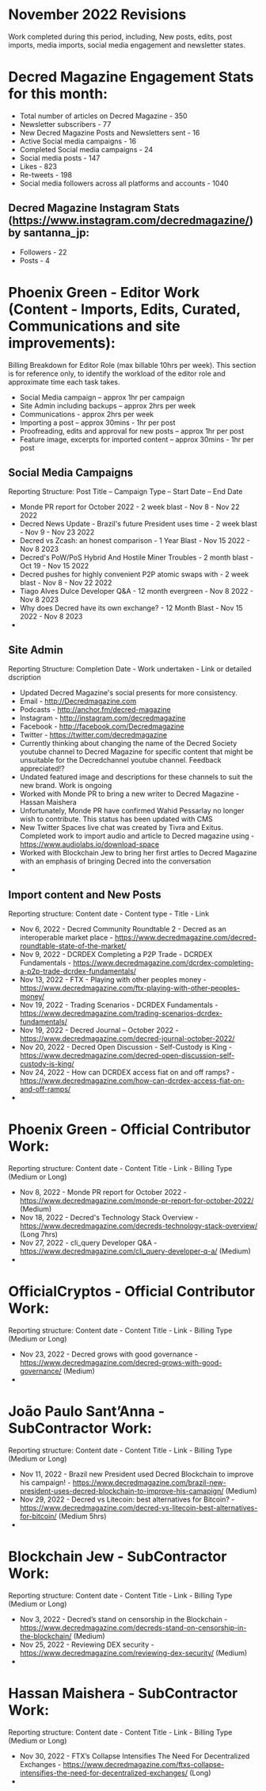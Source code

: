 # November 2022 Revisions
Work completed during this period, including, New posts, edits, post imports, media imports, social media engagement and newsletter states.

# Decred Magazine Engagement Stats for this month:
* Total number of articles on Decred Magazine -  350
* Newsletter subscribers - 77
* New Decred Magazine Posts and Newsletters sent - 16
* Active Social media campaigns - 16
* Completed Social media campaigns - 24
* Social media posts - 147
* Likes - 823
* Re-tweets - 198
* Social media followers across all platforms and accounts - 1040

## Decred Magazine Instagram Stats (https://www.instagram.com/decredmagazine/) by santanna_jp:
* Followers - 22
* Posts - 4

# Phoenix Green - Editor Work (Content - Imports, Edits, Curated, Communications and site improvements):
Billing Breakdown for Editor Role (max billable 10hrs per week).
This section is for reference only, to identify the workload of the editor role and approximate time each task takes.
* Social Media campaign – approx 1hr per campaign
* Site Admin including backups – approx 2hrs per week
* Communications - approx 2hrs per week
* Importing a post – approx 30mins - 1hr per post
* Proofreading, edits and approval for new posts – approx 1hr per post
* Feature image, excerpts for imported content – approx 30mins - 1hr per post 

## Social Media Campaigns 
Reporting Structure: Post Title – Campaign Type – Start Date – End Date
* Monde PR report for October 2022 - 2 week blast - Nov 8 - Nov 22 2022
* Decred News Update - Brazil's future President uses time - 2 week blast - Nov 9 - Nov 23 2022
* Decred vs Zcash: an honest comparison - 1 Year Blast - Nov 15 2022 - Nov 8 2023
* Decred's PoW/PoS Hybrid And Hostile Miner Troubles - 2 month blast - Oct 19 - Nov 15 2022
* Decred pushes for highly convenient P2P atomic swaps with - 2 week blast - Nov 8 - Nov 22 2022
* Tiago Alves Dulce Developer Q&A - 12 month evergreen - Nov 8 2022 - Nov 8 2023
* Why does Decred have its own exchange? - 12 Month Blast - Nov 15 2022 - Nov 8 2023
* 

## Site Admin
Reporting Structure: Completion Date - Work undertaken - Link or detailed dscription
* Updated Decred Magazine's social presents for more consistency.
* Email - http://Decredmagazine.com
* Podcasts - http://anchor.fm/decred-magazine
* Instagram - http://instagram.com/decredmagazine
* Facebook - http://facebook.com/Decredmagazine
* Twitter - https://twitter.com/decredmagazine
* Currently thinking about changing the name of the Decred Society youtube channel to Decred Magazine for specific content that might be unsuitable for the Decredchannel youtube channel. Feedback appreciated!?
* Undated featured image and descriptions for these channels to suit the new brand. Work is ongoing
* Worked with Monde PR to bring a new writer to Decred Magazine - Hassan Maishera
* Unfortunately, Monde PR have confirmed Wahid Pessarlay no longer wish to contribute. This status has been updated with CMS
* New Twitter Spaces live chat was created by Tivra and Exitus. Completed work to import audio and article to Decred magazine using - https://www.audiolabs.io/download-space
* Worked with Blockchain Jew to bring her first artles to Decred Magazine with an emphasis of bringing Decred into the conversation
* 

## Import content and New Posts
Reporting structure: Content date - Content type - Title - Link
* Nov 6, 2022 - Decred Community Roundtable 2 - Decred as an interoperable market place - https://www.decredmagazine.com/decred-roundtable-state-of-the-market/
* Nov 9, 2022 - DCRDEX Completing a P2P Trade - DCRDEX Fundamentals - https://www.decredmagazine.com/dcrdex-completing-a-p2p-trade-dcrdex-fundamentals/
* Nov 13, 2022 - FTX - Playing with other peoples money - https://www.decredmagazine.com/ftx-playing-with-other-peoples-money/
* Nov 19, 2022 - Trading Scenarios - DCRDEX Fundamentals - https://www.decredmagazine.com/trading-scenarios-dcrdex-fundamentals/
* Nov 19, 2022 - Decred Journal – October 2022 - https://www.decredmagazine.com/decred-journal-october-2022/
* Nov 20, 2022 - Decred Open Discussion - Self-Custody is King - https://www.decredmagazine.com/decred-open-discussion-self-custody-is-king/
* Nov 24, 2022 - How can DCRDEX access fiat on and off ramps? - https://www.decredmagazine.com/how-can-dcrdex-access-fiat-on-and-off-ramps/
* 

# Phoenix Green - Official Contributor Work:
Reporting structure: Content date - Content Title - Link - Billing Type (Medium or Long)
* Nov 8, 2022 - Monde PR report for October 2022 - https://www.decredmagazine.com/monde-pr-report-for-october-2022/ (Medium)
* Nov 18, 2022 - Decred's Technology Stack Overview - https://www.decredmagazine.com/decreds-technology-stack-overview/ (Long 7hrs)
* Nov 27, 2022 - cli_query Developer Q&A - https://www.decredmagazine.com/cli_query-developer-q-a/ (Medium)
* 

# OfficialCryptos - Official Contributor Work:
Reporting structure: Content date - Content Title - Link - Billing Type (Medium or Long)
* Nov 23, 2022 - Decred grows with good governance - https://www.decredmagazine.com/decred-grows-with-good-governance/ (Medium)
* 

# João Paulo Sant’Anna - SubContractor Work:
Reporting structure: Content date - Content Title - Link - Billing Type (Medium or Long)
* Nov 11, 2022 - Brazil new President used Decred Blockchain to improve his campaign! - https://www.decredmagazine.com/brazil-new-president-uses-decred-blockchain-to-improve-his-camapign/ (Medium)
* Nov 29, 2022 - Decred vs Litecoin: best alternatives for Bitcoin? - https://www.decredmagazine.com/decred-vs-litecoin-best-alternatives-for-bitcoin/ (Medium 5hrs)
* 

# Blockchain Jew - SubContractor Work:
Reporting structure: Content date - Content Title - Link - Billing Type (Medium or Long)
* Nov 3, 2022 - Decred’s stand on censorship in the Blockchain - https://www.decredmagazine.com/decreds-stand-on-censorship-in-the-blockchain/ (Medium)
* Nov 25, 2022 - Reviewing DEX security - https://www.decredmagazine.com/reviewing-dex-security/ (Medium)
* 

# Hassan Maishera - SubContractor Work:
Reporting structure: Content date - Content Title - Link - Billing Type (Medium or Long)
* Nov 30, 2022 - FTX’s Collapse Intensifies The Need For Decentralized Exchanges - https://www.decredmagazine.com/ftxs-collapse-intensifies-the-need-for-decentralized-exchanges/ (Long)
* 





